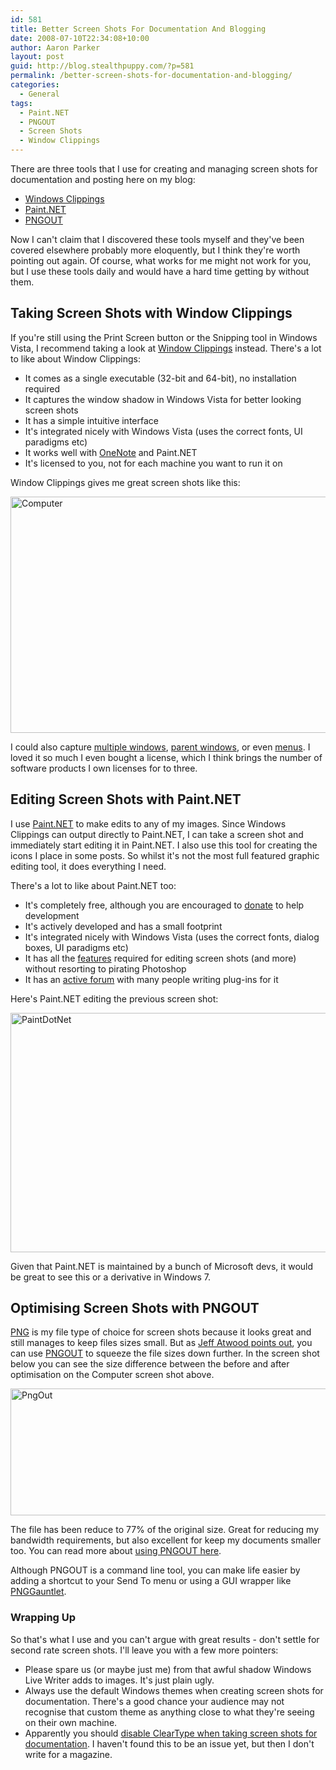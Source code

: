 ```yaml
---
id: 581
title: Better Screen Shots For Documentation And Blogging
date: 2008-07-10T22:34:08+10:00
author: Aaron Parker
layout: post
guid: http://blog.stealthpuppy.com/?p=581
permalink: /better-screen-shots-for-documentation-and-blogging/
categories:
  - General
tags:
  - Paint.NET
  - PNGOUT
  - Screen Shots
  - Window Clippings
---
```

There are three tools that I use for creating and managing screen shots for documentation and posting here on my blog:

  * [Windows Clippings](http://www.windowclippings.com/) 
  * [Paint.NET](http://www.getpaint.net/index.html) 
  * [PNGOUT](http://www.advsys.net/ken/utils.htm) 

Now I can't claim that I discovered these tools myself and they've been covered elsewhere probably more eloquently, but I think they're worth pointing out again. Of course, what works for me might not work for you, but I use these tools daily and would have a hard time getting by without them.

## Taking Screen Shots with Window Clippings

If you're still using the Print Screen button or the Snipping tool in Windows Vista, I recommend taking a look at [Window Clippings](http://www.windowclippings.com/) instead. There's a lot to like about Window Clippings:

  * It comes as a single executable (32-bit and 64-bit), no installation required
  * It captures the window shadow in Windows Vista for better looking screen shots
  * It has a simple intuitive interface
  * It's integrated nicely with Windows Vista (uses the correct fonts, UI paradigms etc)
  * It works well with [OneNote](http://office.microsoft.com/en-us/onenote/default.aspx) and Paint.NET
  * It's licensed to you, not for each machine you want to run it on

Window Clippings gives me great screen shots like this:

<img title="Computer" height="378" alt="Computer" src="https://stealthpuppy.com/wp-content/uploads/2008/06/computer.png" width="635" border="0" /> 

I could also capture [multiple windows](http://weblogs.asp.net/kennykerr/archive/2008/04/05/window-clippings-2-1-how-to-select-multiple-windows.aspx), [parent windows](http://weblogs.asp.net/kennykerr/archive/2008/04/09/window-clippings-2-1-how-to-include-a-disabled-parent-window.aspx), or even [menus](http://weblogs.asp.net/kennykerr/archive/2008/04/10/window-clippings-2-1-how-to-capture-menus-and-other-interactive-effects.aspx). I loved it so much I even bought a license, which I think brings the number of software products I own licenses for to three.

## Editing Screen Shots with Paint.NET

I use [Paint.NET](http://www.getpaint.net/index.html) to make edits to any of my images. Since Windows Clippings can output directly to Paint.NET, I can take a screen shot and immediately start editing it in Paint.NET. I also use this tool for creating the icons I place in some posts. So whilst it's not the most full featured graphic editing tool, it does everything I need.

There's a lot to like about Paint.NET too:

  * It's completely free, although you are encouraged to [donate](http://www.getpaint.net/donate.html) to help development
  * It's actively developed and has a small footprint
  * It's integrated nicely with Windows Vista (uses the correct fonts, dialog boxes, UI paradigms etc)
  * It has all the [features](http://www.getpaint.net/features.html) required for editing screen shots (and more) without resorting to pirating Photoshop
  * It has an [active forum](http://paintdotnet.forumer.com/index.php) with many people writing plug-ins for it

Here's Paint.NET editing the previous screen shot:

<img title="PaintDotNet" height="383" alt="PaintDotNet" src="https://stealthpuppy.com/wp-content/uploads/2008/06/paintdotnet.png" width="602" border="0" /> 

Given that Paint.NET is maintained by a bunch of Microsoft devs, it would be great to see this or a derivative in Windows 7.

## Optimising Screen Shots with PNGOUT

[PNG](http://en.wikipedia.org/wiki/Portable_Network_Graphics) is my file type of choice for screen shots because it looks great and still manages to keep files sizes small. But as [Jeff Atwood points out](http://www.codinghorror.com/blog/archives/000810.html), you can use [PNGOUT](http://www.advsys.net/ken/utils.htm) to squeeze the file sizes down further. In the screen shot below you can see the size difference between the before and after optimisation on the Computer screen shot above. 

<img title="PngOut" height="203" alt="PngOut" src="https://stealthpuppy.com/wp-content/uploads/2008/06/pngout.png" width="567" border="0" /> 

The file has been reduce to 77% of the original size. Great for reducing my bandwidth requirements, but also excellent for keep my documents smaller too. You can read more about [using PNGOUT here](http://www.advsys.net/ken/util/pngout.htm).

Although PNGOUT is a command line tool, you can make life easier by adding a shortcut to your Send To menu or using a GUI wrapper like [PNGGauntlet](http://brh.numbera.com/software/pnggauntlet/).

### Wrapping Up

So that's what I use and you can't argue with great results - don't settle for second rate screen shots. I'll leave you with a few more pointers:

  * Please spare us (or maybe just me) from that awful shadow Windows Live Writer adds to images. It's just plain ugly.
  * Always use the default Windows themes when creating screen shots for documentation. There's a good chance your audience may not recognise that custom theme as anything close to what they're seeing on their own machine.
  * Apparently you should [disable ClearType when taking screen shots for documentation](http://blogs.msdn.com/msdnmagazine/archive/2007/01/23/1516308.aspx). I haven't found this to be an issue yet, but then I don't write for a magazine.